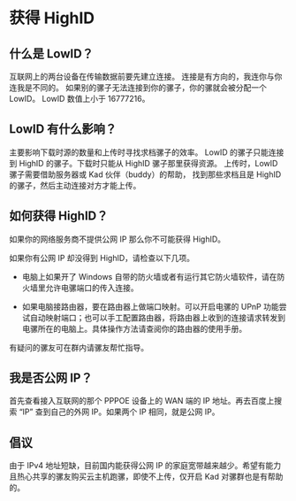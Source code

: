 # 获得 HighID

## 什么是 LowID？

互联网上的两台设备在传输数据前要先建立连接。
连接是有方向的，我连你与你连我是不同的。
如果别的骡子无法连接到你的骡子，你的骡就会被分配一个 LowID。
LowID 数值上小于 16777216。

## LowID 有什么影响？

主要影响下载时源的数量和上传时寻找求档骡子的效率。
LowID 的骡子只能连接到 HighID 的骡子。下载时只能从 HighID 骡子那里获得资源。
上传时，LowID 骡子需要借助服务器或 Kad 伙伴（buddy）的帮助，
找到那些求档且是 HighID 的骡子，然后主动连接对方才能上传。

## 如何获得 HighID？

如果你的网络服务商不提供公网 IP 那么你不可能获得 HighID。

如果你有公网 IP 却没得到 HighID，请检查以下几项。

- 电脑上如果开了 Windows 自带的防火墙或者有运行其它防火墙软件，请在防火墙里允许电骡端口的传入连接。

- 如果电脑接路由器，要在路由器上做端口映射。可以开启电骡的 UPnP 功能尝试自动映射端口；也可以手工配置路由器，将路由器上收到的连接请求转发到电骡所在的电脑上。具体操作方法请查阅你的路由器的使用手册。

有疑问的骡友可在群内请骡友帮忙指导。

## 我是否公网 IP？

首先查看接入互联网的那个 PPPOE 设备上的 WAN 端的 IP 地址。再去百度上搜索 “IP” 查到自己的外网 IP。如果两个 IP 相同，就是公网 IP。

## 倡议

由于 IPv4 地址短缺，目前国内能获得公网 IP 的家庭宽带越来越少。希望有能力且热心共享的骡友购买云主机跑骡，即使不上传，仅开启 Kad 对骡群也是有帮助的。

